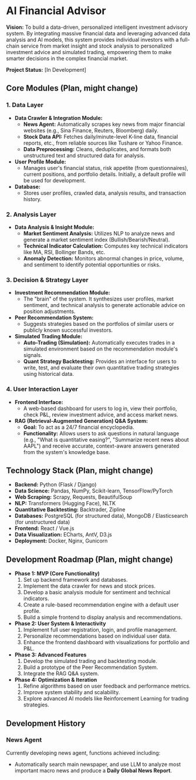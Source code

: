 # AI Financial Advisor

**Vision:** To build a data-driven, personalized intelligent investment advisory system. By integrating massive financial data and leveraging advanced data analysis and AI models, this system provides individual investors with a full-chain service from market insight and stock analysis to personalized investment advice and simulated trading, empowering them to make smarter decisions in the complex financial market.

**Project Status:** [In Development]

## Core Modules (Plan, might change)

### 1. Data Layer

* **Data Crawler & Integration Module:**
  * **News Agent:** Automatically scrapes key news from major financial websites (e.g., Sina Finance, Reuters, Bloomberg) daily.
  * **Stock Data API:** Fetches daily/minute-level K-line data, financial reports, etc., from reliable sources like Tushare or Yahoo Finance.
  * **Data Preprocessing:** Cleans, deduplicates, and formats both unstructured text and structured data for analysis.
* **User Profile Module:**
  * Manages user's financial status, risk appetite (from questionnaires), current positions, and portfolio details. Initially, a default profile will be used for development.
* **Database:**
  * Stores user profiles, crawled data, analysis results, and transaction history.

### 2. Analysis Layer

* **Data Analysis & Insight Module:**
  * **Market Sentiment Analysis:** Utilizes NLP to analyze news and generate a market sentiment index (Bullish/Bearish/Neutral).
  * **Technical Indicator Calculation:** Computes key technical indicators like MA, RSI, Bollinger Bands, etc.
  * **Anomaly Detection:** Monitors abnormal changes in price, volume, and sentiment to identify potential opportunities or risks.

### 3. Decision & Strategy Layer

* **Investment Recommendation Module:**
  * The "brain" of the system. It synthesizes user profiles, market sentiment, and technical analysis to generate actionable advice on position adjustments.
* **Peer Recommendation System:**
  * Suggests strategies based on the portfolios of similar users or publicly known successful investors.
* **Simulated Trading Module:**
  * **Auto-Trading (Simulation):** Automatically executes trades in a simulated environment based on the recommendation module's signals.
  * **Quant Strategy Backtesting:** Provides an interface for users to write, test, and evaluate their own quantitative trading strategies using historical data.

### 4. User Interaction Layer

* **Frontend Interface:**
  * A web-based dashboard for users to log in, view their portfolio, check P&L, review investment advice, and access market news.
* **RAG (Retrieval-Augmented Generation) Q&A System:**
  * **Goal:** To act as a 24/7 financial encyclopedia.
  * **Functionality:** Allows users to ask questions in natural language (e.g., "What is quantitative easing?", "Summarize recent news about AAPL") and receive accurate, context-aware answers generated from the system's knowledge base.

## Technology Stack (Plan, might change)

* **Backend:** Python (Flask / Django)
* **Data Science:** Pandas, NumPy, Scikit-learn, TensorFlow/PyTorch
* **Web Scraping:** Scrapy, Requests, BeautifulSoup
* **NLP:** Transformers (Hugging Face), NLTK
* **Quantitative Backtesting:** Backtrader, Zipline
* **Databases:** PostgreSQL (for structured data), MongoDB / Elasticsearch (for unstructured data)
* **Frontend:** React / Vue.js
* **Data Visualization:** ECharts, AntV, D3.js
* **Deployment:** Docker, Nginx, Gunicorn

## Development Roadmap (Plan, might change)

* **Phase 1: MVP (Core Functionality)**
  1. Set up backend framework and databases.
  2. Implement the data crawler for news and stock prices.
  3. Develop a basic analysis module for sentiment and technical indicators.
  4. Create a rule-based recommendation engine with a default user profile.
  5. Build a simple frontend to display analysis and recommendations.
* **Phase 2: User System & Interactivity**
  1. Implement full user registration, login, and profile management.
  2. Personalize recommendations based on individual user data.
  3. Enhance the frontend dashboard with visualizations for portfolio and P&L.
* **Phase 3: Advanced Features**
  1. Develop the simulated trading and backtesting module.
  2. Build a prototype of the Peer Recommendation System.
  3. Integrate the RAG Q&A system.
* **Phase 4: Optimization & Iteration**
  1. Refine algorithms based on user feedback and performance metrics.
  2. Improve system stability and scalability.
  3. Explore advanced AI models like Reinforcement Learning for trading strategies.

## Development History

### News Agent

Currently developing news agent, functions achieved including:

* Automatically search main newspaper, and use LLM to analyze most important macro news and produce a **Daily Global News Report**.

